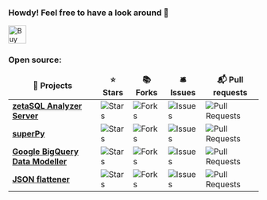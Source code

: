 ### Howdy! Feel free to have a look around 👋

<a href='https://ko-fi.com/U6U53LA88' target='_blank'><img height='36' style='border:0px;height:36px;' src='https://cdn.ko-fi.com/cdn/kofi2.png?v=2' border='0' alt='Buy Me a Coffee at ko-fi.com' /></a>

<h3>Open source:</h3>
<table>
  <thead align="center">
    <tr border: none;>
      <td><b>🎁 Projects</b></td>
      <td><b>⭐ Stars</b></td>
      <td><b>📚 Forks</b></td>
      <td><b>🛎 Issues</b></td>
      <td><b>📬 Pull requests</b></td>
    </tr> 
  </thead>
  <tbody>
	    <tr>
	    <td><a href="https://github.com/ebendutoit/zetasql-analyzer-server"><b>zetaSQL Analyzer Server</b></a></td>
      <td><img alt="Stars" src="https://img.shields.io/github/stars/ebendutoit/zetasql-analyzer-server?style=flat-square&labelColor=343b41"/></td>
      <td><img alt="Forks" src="https://img.shields.io/github/forks/ebendutoit/zetasql-analyzer-server?style=flat-square&labelColor=343b41"/></td>
      <td><img alt="Issues" src="https://img.shields.io/github/issues/ebendutoit/zetasql-analyzer-server?style=flat-square&labelColor=343b41"/></td>
      <td><img alt="Pull Requests" src="https://img.shields.io/github/issues-pr/ebendutoit/zetasql-analyzer-server?style=flat-square&labelColor=343b41"/></td>
    </tr>
	  <tr>
	    <td><a href="https://github.com/doitintl/superpy"><b>superPy</b></a></td>
      <td><img alt="Stars" src="https://img.shields.io/github/stars/doitintl/superpy?style=flat-square&labelColor=343b41"/></td>
      <td><img alt="Forks" src="https://img.shields.io/github/forks/doitintl/superpy?style=flat-square&labelColor=343b41"/></td>
      <td><img alt="Issues" src="https://img.shields.io/github/issues/doitintl/superpy?style=flat-square&labelColor=343b41"/></td>
      <td><img alt="Pull Requests" src="https://img.shields.io/github/issues-pr/doitintl/superpy?style=flat-square&labelColor=343b41"/></td>
    </tr>
    <tr>
	    <td><a href="https://github.com/ebendutoit/google-bigquery-data-modeller"><b>Google BigQuery Data Modeller</b></a></td>
      <td><img alt="Stars" src="https://img.shields.io/github/stars/ebendutoit/google-bigquery-data-modeller?style=flat-square&labelColor=343b41"/></td>
      <td><img alt="Forks" src="https://img.shields.io/github/forks/ebendutoit/google-bigquery-data-modeller?style=flat-square&labelColor=343b41"/></td>
      <td><img alt="Issues" src="https://img.shields.io/github/issues/ebendutoit/google-bigquery-data-modeller?style=flat-square&labelColor=343b41"/></td>
      <td><img alt="Pull Requests" src="https://img.shields.io/github/issues-pr/ebendutoit/google-bigquery-data-modeller?style=flat-square&labelColor=343b41"/></td>
    </tr>
	<tr>
	    <td><a href="https://github.com/ebendutoit/json_flattener"><b>JSON flattener</b></a></td>
      <td><img alt="Stars" src="https://img.shields.io/github/stars/ebendutoit/json_flattener?style=flat-square&labelColor=343b41"/></td>
      <td><img alt="Forks" src="https://img.shields.io/github/forks/ebendutoit/json_flattener?style=flat-square&labelColor=343b41"/></td>
      <td><img alt="Issues" src="https://img.shields.io/github/issues/ebendutoit/json_flattener?style=flat-square&labelColor=343b41"/></td>
      <td><img alt="Pull Requests" src="https://img.shields.io/github/issues-pr/ebendutoit/json_flattener?style=flat-square&labelColor=343b41"/>	</td>
    </tr>
  </tbody>
</table>

<!--
**ebendutoit/ebendutoit** is a ✨ _special_ ✨ repository because its `README.md` (this file) appears on your GitHub profile.

Here are some ideas to get you started:

- 🔭 I’m currently working on ...
- 🌱 I’m currently learning ...
- 👯 I’m looking to collaborate on ...
- 🤔 I’m looking for help with ...
- 💬 Ask me about ...
- 📫 How to reach me: ...
- 😄 Pronouns: ...
- ⚡ Fun fact: ...
-->
